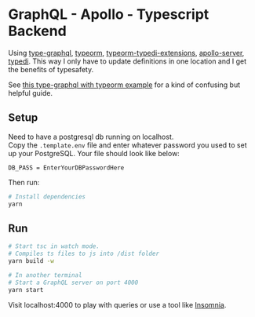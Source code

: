 # GraphQL - Apollo - Typescript Backend

Using [type-graphql](https://github.com/19majkel94/type-graphql), [typeorm](https://github.com/typeorm/typeorm), [typeorm-typedi-extensions](https://github.com/typeorm/typeorm-typedi-extensions), [apollo-server](https://github.com/apollographql/apollo-server), [typedi](https://github.com/typestack/typedi). This way I only have to update definitions in one location and I get the benefits of typesafety.

See [this type-graphql with typeorm example](https://github.com/19majkel94/type-graphql/tree/master/examples/typeorm-basic-usage) for a kind of confusing but helpful guide.

## Setup

Need to have a postgresql db running on localhost.  
Copy the `.template.env` file and enter whatever password you used to set up your PostgreSQL. Your file should look like below:

```env
DB_PASS = EnterYourDBPasswordHere
```

Then run:

```sh
# Install dependencies
yarn
```

## Run

```sh
# Start tsc in watch mode.
# Compiles ts files to js into /dist folder
yarn build -w

# In another terminal
# Start a GraphQL server on port 4000
yarn start
```

Visit localhost:4000 to play with queries or use a tool like [Insomnia](https://insomnia.rest).